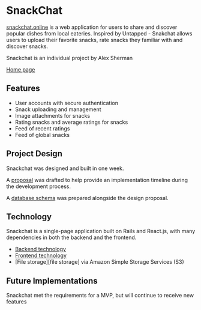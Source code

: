 # SnackChat

[snackchat.online][snackchat] is a web application for users to share and discover popular dishes from local eateries. Inspired by Untapped - Snakchat allows users to upload their favorite snacks, rate snacks they familiar with and discover snacks.

Snackchat is an individual project by Alex Sherman

[Home page][homepage]

## Features

- User accounts with secure authentication
- Snack uploading and management
- Image attachments for snacks
- Rating snacks and average ratings for snacks
- Feed of recent ratings
- Feed of global snacks

## Project Design

Snackchat was designed and built in one week.

A [proposal][proposal] was drafted to help provide an implementation timeline during the development process.

A [database schema][schema] was prepared alongside the design proposal.

## Technology

Snackchat is a single-page application built on Rails and React.js, with many dependencies in both the backend and the frontend.

- [Backend technology][backend]
- [Frontend technology][frontend]
- [File storage][file storage] via Amazon Simple Storage Services (S3)

## Future Implementations

Snackchat met the requirements for a MVP, but will continue to receive new features

[homepage]: app/assets/images/homepage.png
[snackchat]: http://www.snackchat.online
[proposal]: ./docs/proposal.md
[schema]: ./docs/schema.md
[backend]: ./docs/api-endpoints.md
[frontend]: ./docs/wireframes
[future]: ./docs/future.md
